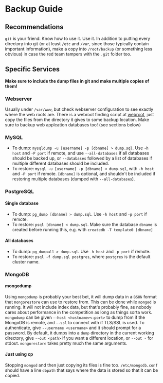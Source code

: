 # Backup Guide

## Recommendations
`git` is your friend. Know how to use it. Use it. In addition to putting every
directory into git (or at least `/etc` and `/var`, since those typically contain
important information), make a copy into `/root/backup` (or something less
obvious) in case the red team tampers with the `.git` folder too.

## Specific Services

**Make sure to include the dump files in git and make multiple copies of them!**

### Webserver
Usually under `/var/www`, but check webserver configuration to see exactly
where the web roots are. There is a webroot finding script at
[webroot][webroot], just copy the files from the directory it gives to some
backup location. Make sure to backup web applcation databases too! (see sections
below)

[webroot]: https://github.com/berke1337/public_ccdc/blob/master/rootfind.sh


### MySQL

* To dump: `mysqldump -u [username] -p [dbname] > dump.sql`. Use `-h host` and
  `-P port` if remote, and use `--all-databases` if all databases should be
  backed up, or `--databases` followed by a list of databases if multiple
  different databases should be included.
* To restore: `mysql -u [username] -p [dbname] < dump.sql`, with
  `-h host` and `-P port` if remote. `[dbname]` is optional, and shouldn't be
  included if restoring multiple databases (dumped with `--all-databases`).


### PostgreSQL

#### Single database

* To dump: `pg_dump [dbname] > dump.sql`. Use `-h host` and `-p port` if remote.
* To restore: `psql [dbname] < dump.sql`. Make sure the database `dbname` is
  created before running this, e.g. with `createdb -T template0 [dbname]`

#### All databases

* To dump: `pg_dumpall > dump.sql`. Use `-h host` and `-p port` if remote.
* To restore: `psql -f dump.sql postgres`, where `postgres` is the default
  cluster name.


### MongoDB

#### mongodump

Using `mongodump` is probably your best bet, it will dump data in a `BSON`
format that `mongorestore` can use to restore from. This can be done while
`mongod` is running. It will not include index data, but that's probably fine,
as nobody cares about performance in the competition as long as things sorta
work. `mongodump` can be given `--host <hostname><:port>` to dump from if the
MongoDB is remote, and `--ssl` to connect with if TLS/SSL is used. To
authenticate, give `--username <username>` and it should prompt for a password.
By default, it dumps into a `dump` directory in the current working directory,
give `--out <path>` if you want a different location, or `--out -` for stdout.
`mongorestore` takes pretty much the same arguments.

#### Just using cp

Stopping `mongod` and then just copying its files is fine too.
`/etc/mongodb.conf` should have a line `dbpath` that says where the data is
stored so that it can be copied.
